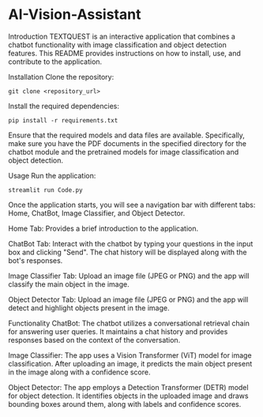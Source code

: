 # AI-Vision-Assistant
Introduction
TEXTQUEST is an interactive application that combines a chatbot functionality with image classification and object detection features. This README provides instructions on how to install, use, and contribute to the application.

Installation
Clone the repository:

    git clone <repository_url>

Install the required dependencies:
  
    pip install -r requirements.txt
    
Ensure that the required models and data files are available. Specifically, make sure you have the PDF documents in the specified directory for the chatbot module and the pretrained models for image classification and object detection.

Usage
Run the application:

    streamlit run Code.py
    
Once the application starts, you will see a navigation bar with different tabs: Home, ChatBot, Image Classifier, and Object Detector.

Home Tab: Provides a brief introduction to the application.

ChatBot Tab: Interact with the chatbot by typing your questions in the input box and clicking "Send". The chat history will be displayed along with the bot's responses.

Image Classifier Tab: Upload an image file (JPEG or PNG) and the app will classify the main object in the image.

Object Detector Tab: Upload an image file (JPEG or PNG) and the app will detect and highlight objects present in the image.

Functionality
ChatBot: The chatbot utilizes a conversational retrieval chain for answering user queries. It maintains a chat history and provides responses based on the context of the conversation.

Image Classifier: The app uses a Vision Transformer (ViT) model for image classification. After uploading an image, it predicts the main object present in the image along with a confidence score.

Object Detector: The app employs a Detection Transformer (DETR) model for object detection. It identifies objects in the uploaded image and draws bounding boxes around them, along with labels and confidence scores.

